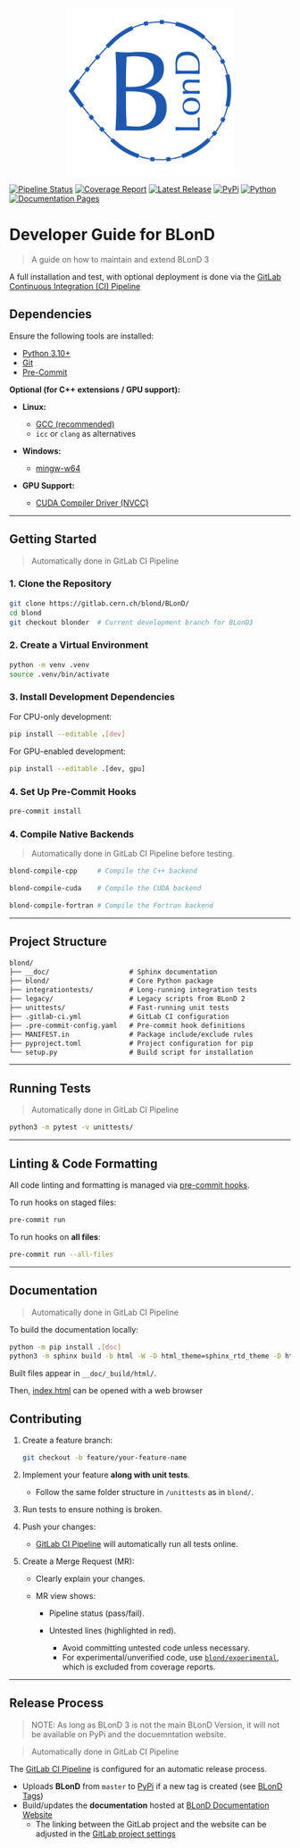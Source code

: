 <div align="center">
<img src="BLonD2_centered.png" alt="drawing" width="300"/>
</div>

[![Pipeline Status](https://gitlab.cern.ch/blond/BLonD/badges/master/pipeline.svg)](https://gitlab.cern.ch/blond/BLonD/-/commits/master) [![Coverage Report](https://gitlab.cern.ch/blond/BLonD/badges/master/coverage.svg)](https://gitlab.cern.ch/blond/BLonD/-/commits/master) [![Latest Release](https://gitlab.cern.ch/blond/BLonD/-/badges/release.svg)](https://gitlab.cern.ch/blond/BLonD/-/releases) [![PyPi](https://img.shields.io/pypi/v/blond.svg)](https://pypi.org/project/blond/) [![Python](https://img.shields.io/badge/python-3.10%20%7C%203.11%20%7C%203.12-blue)](https://www.python.org) [![Documentation Pages](https://img.shields.io/badge/docs-sphinx-blue)](https://blond-code.docs.cern.ch/)


# Developer Guide for BLonD
> A guide on how to maintain and extend BLonD 3

A full installation and test, with optional deployment is done via the [GitLab Continuous Integration (CI) Pipeline](.gitlab-ci.yml)
## Dependencies

Ensure the following tools are installed:

* [Python 3.10+](https://www.python.org/downloads/)
* [Git](https://git-scm.com/)
* [Pre-Commit](https://pre-commit.com/)

**Optional (for C++ extensions / GPU support):**

* **Linux:**

  * [GCC (recommended)](https://gcc.gnu.org/install/)
  * `icc` or `clang` as alternatives
* **Windows:**

  * [mingw-w64](https://winlibs.com/#download-release)
* **GPU Support:**

  * [CUDA Compiler Driver (NVCC)](https://docs.nvidia.com/cuda/cuda-compiler-driver-nvcc/)

---

## Getting Started
> Automatically done in GitLab CI Pipeline

### 1. Clone the Repository

```bash
git clone https://gitlab.cern.ch/blond/BLonD/
cd blond
git checkout blonder  # Current development branch for BLonD3
```

### 2. Create a Virtual Environment

```bash
python -m venv .venv
source .venv/bin/activate
```

### 3. Install Development Dependencies

For CPU-only development:

```bash
pip install --editable .[dev]
```

For GPU-enabled development:

```bash
pip install --editable .[dev, gpu]
```

### 4. Set Up Pre-Commit Hooks

```bash
pre-commit install
```

### 4. Compile Native Backends

> Automatically done in GitLab CI Pipeline before testing.

```bash
blond-compile-cpp     # Compile the C++ backend
```
```bash
blond-compile-cuda    # Compile the CUDA backend
```
```bash
blond-compile-fortran # Compile the Fortran backend
```

---

## Project Structure

```
blond/
├── __doc/                    # Sphinx documentation
├── blond/                    # Core Python package
├── integrationtests/         # Long-running integration tests
├── legacy/                   # Legacy scripts from BLonD 2
├── unittests/                # Fast-running unit tests
├── .gitlab-ci.yml            # GitLab CI configuration
├── .pre-commit-config.yaml   # Pre-commit hook definitions
├── MANIFEST.in               # Package include/exclude rules
├── pyproject.toml            # Project configuration for pip
└── setup.py                  # Build script for installation
```

---

## Running Tests
> Automatically done in GitLab CI Pipeline
```bash
python3 -m pytest -v unittests/
```

---

## Linting & Code Formatting

All code linting and formatting is managed via [pre-commit hooks](.pre-commit-config.yaml).

To run hooks on staged files:

```bash
pre-commit run
```

To run hooks on **all files**:

```bash
pre-commit run --all-files
```

---


## Documentation
> Automatically done in GitLab CI Pipeline

To build the documentation locally:

```bash
python -m pip install .[doc]
python3 -m sphinx build -b html -W -D html_theme=sphinx_rtd_theme -D html_theme_options.navigation_depth=5 --keep-going __doc __doc/_build/html
```

Built files appear in `__doc/_build/html/`.

Then, [index.html](__doc/_build/html/index.html) can be opened with a web browser

## Contributing

1. Create a feature branch:

   ```bash
   git checkout -b feature/your-feature-name
   ```

2. Implement your feature **along with unit tests**.

   * Follow the same folder structure in `/unittests` as in `blond/`.

3. Run tests to ensure nothing is broken.

4. Push your changes:
   * [GitLab CI Pipeline](.gitlab-ci.yml) will automatically run all tests online.

5. Create a Merge Request (MR):

   * Clearly explain your changes.
   * MR view shows:

     * Pipeline status (pass/fail).
     * Untested lines (highlighted in red).

       * Avoid committing untested code unless necessary.
       * For experimental/unverified code, use [`blond/experimental`](blond/experimental/), which is excluded from coverage reports.

---

## Release Process
> NOTE: As long as BLonD 3 is not the main BLonD Version, it will not be available on PyPi and the docuemntation website.

> Automatically done in GitLab CI Pipeline

The [GitLab CI Pipeline](.gitlab-ci.yml) is configured for an automatic release process.
- Uploads **BLonD** from `master` to [PyPi](https://pypi.org/project/blond/)  if a new tag is created (see [BLonD Tags](https://gitlab.cern.ch/blond/BLonD/-/tags))
- Build/updates the **documentation** hosted at [BLonD Documentation Website](https://blond-code.docs.cern.ch/)
  - The linking between the GitLab project and the website can be adjusted in the [GitLab project settings](https://gitlab.cern.ch/blond/BLonD/pages#domains-settings)
